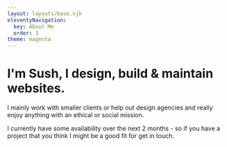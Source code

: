 ```yaml
---
layout: layouts/base.njk
eleventyNavigation:
  key: About Me
  order: 3
theme: magenta
---
```

<h1 class="title">I'm Sush, I design, build & maintain websites.</h1>

I mainly work with smaller clients or help out design agencies and really enjoy anything with an ethical or social mission.

I currently have some availability over the next 2 months - so if you have a project that you think I might be a good fit for get in touch.

